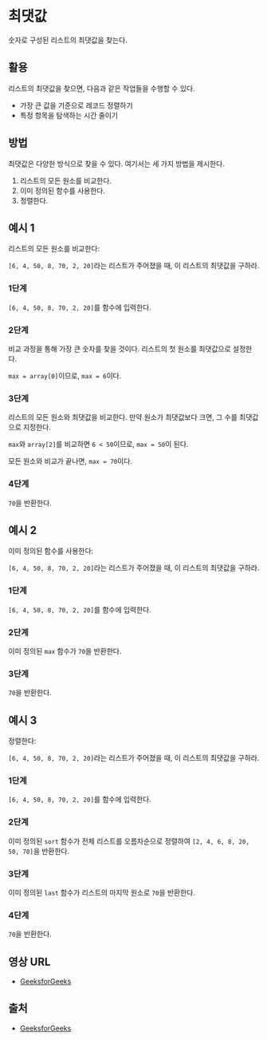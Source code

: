 # 최댓값

숫자로 구성된 리스트의 최댓값을 찾는다.

## 활용

리스트의 최댓값을 찾으면, 다음과 같은 작업들을 수행할 수 있다.

- 가장 큰 값을 기준으로 레코드 정렬하기
- 특정 항목을 탐색하는 시간 줄이기

## 방법

최댓값은 다양한 방식으로 찾을 수 있다. 여기서는 세 가지 방법을 제시한다.

1. 리스트의 모든 원소를 비교한다.
2. 이미 정의된 함수를 사용한다.
3. 정렬한다.

## 예시 1

리스트의 모든 원소를 비교한다:

`[6, 4, 50, 8, 70, 2, 20]`라는 리스트가 주어졌을 때, 이 리스트의 최댓값을 구하라.

### 1단계

`[6, 4, 50, 8, 70, 2, 20]`를 함수에 입력한다.

### 2단계

비교 과정을 통해 가장 큰 숫자를 찾을 것이다. 리스트의 첫 원소를 최댓값으로 설정한다.

`max = array[0]`이므로, `max = 6`이다.

### 3단계

리스트의 모든 원소와 최댓값을 비교한다. 만약 원소가 최댓값보다 크면, 그 수를 최댓값으로 지정한다.

`max`와 `array[2]`를 비교하면 `6 < 50`이므로, `max = 50`이 된다.

모든 원소와 비교가 끝나면, `max = 70`이다.

### 4단계

`70`을 반환한다.

## 예시 2

이미 정의된 함수를 사용한다:

`[6, 4, 50, 8, 70, 2, 20]`라는 리스트가 주어졌을 때, 이 리스트의 최댓값을 구하라.

### 1단계

`[6, 4, 50, 8, 70, 2, 20]`를 함수에 입력한다.

### 2단계

이미 정의된 `max` 함수가 `70`을 반환한다.

### 3단계

`70`을 반환한다.

## 예시 3

정렬한다:

`[6, 4, 50, 8, 70, 2, 20]`라는 리스트가 주어졌을 때, 이 리스트의 최댓값을 구하라.

### 1단계

`[6, 4, 50, 8, 70, 2, 20]`를 함수에 입력한다.

### 2단계

이미 정의된 `sort` 함수가 전체 리스트를 오름차순으로 정렬하여 `[2, 4, 6, 8, 20, 50, 70]`을 반환한다.

### 3단계

이미 정의된 `last` 함수가 리스트의 마지막 원소로 `70`을 반환한다.

### 4단계

`70`을 반환한다.

## 영상 URL

- [GeeksforGeeks](https://youtu.be/En68ipRaFOU)

## 출처

- [GeeksforGeeks](https://www.geeksforgeeks.org/c-program-find-largest-element-array/)
